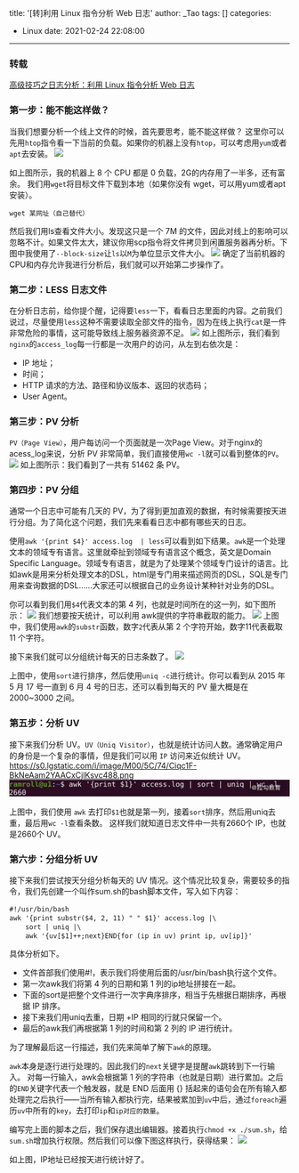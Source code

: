 title: '[转]利用 Linux 指令分析 Web 日志'
author: _Tao
tags: []
categories:
  - Linux
date: 2021-02-24 22:08:00
---
### 转载
[高级技巧之日志分析：利用 Linux 指令分析 Web 日志](https://kaiwu.lagou.com/course/courseInfo.htm?courseId=478#/detail/pc?id=4617)


### 第一步：能不能这样做？
当我们想要分析一个线上文件的时候，首先要思考，能不能这样做？ 这里你可以先用`htop`指令看一下当前的负载。如果你的机器上没有`htop`，可以考虑用`yum`或者`apt`去安装。
![](https://qxinhai.oss-cn-shenzhen.aliyuncs.com/hexo/20210224220935.png)

如上图所示，我的机器上 8 个 CPU 都是 0 负载，2G的内存用了一半多，还有富余。 我们用`wget`将目标文件下载到本地（如果你没有 wget，可以用yum或者apt安装）。

>	
	wget 某网址（自己替代）

然后我们用ls查看文件大小。发现这只是一个 7M 的文件，因此对线上的影响可以忽略不计。如果文件太大，建议你用scp指令将文件拷贝到闲置服务器再分析。下图中我使用了`--block-size`让`ls`以`M`为单位显示文件大小。
![](https://qxinhai.oss-cn-shenzhen.aliyuncs.com/hexo/20210224221141.png)
确定了当前机器的CPU和内存允许我进行分析后，我们就可以开始第二步操作了。


### 第二步：LESS 日志文件

在分析日志前，给你提个醒，记得要`less`一下，看看日志里面的内容。之前我们说过，尽量使用`less`这种不需要读取全部文件的指令，因为在线上执行`cat`是一件非常危险的事情，这可能导致线上服务器资源不足。
![](https://qxinhai.oss-cn-shenzhen.aliyuncs.com/hexo/20210224221407.png)
如上图所示，我们看到`nginx`的`access_log`每一行都是一次用户的访问，从左到右依次是：
- IP 地址；
- 时间；
- HTTP 请求的方法、路径和协议版本、返回的状态码；
- User Agent。

<!-- more -->

### 第三步：PV 分析
`PV（Page View）`，用户每访问一个页面就是一次Page View。对于nginx的acess_log来说，分析 PV 非常简单，我们直接使用`wc -l`就可以看到整体的`PV`。
![](https://qxinhai.oss-cn-shenzhen.aliyuncs.com/hexo/20210224221531.png)
如上图所示：我们看到了一共有 51462 条 PV。


### 第四步：PV 分组

通常一个日志中可能有几天的 PV，为了得到更加直观的数据，有时候需要按天进行分组。为了简化这个问题，我们先来看看日志中都有哪些天的日志。

使用`awk '{print $4}' access.log  | less`可以看到如下结果。`awk`是一个处理文本的领域专有语言。这里就牵扯到领域专有语言这个概念，英文是Domain Specific Language。领域专有语言，就是为了处理某个领域专门设计的语言。比如awk是用来分析处理文本的DSL，html是专门用来描述网页的DSL，SQL是专门用来查询数据的DSL……大家还可以根据自己的业务设计某种针对业务的DSL。

你可以看到我们用`$4`代表文本的第 4 列，也就是时间所在的这一列，如下图所示：
![](https://qxinhai.oss-cn-shenzhen.aliyuncs.com/hexo/20210224221707.png)
我们想要按天统计，可以利用 awk提供的字符串截取的能力。
![](https://qxinhai.oss-cn-shenzhen.aliyuncs.com/hexo/20210224221724.png)
上图中，我们使用`awk`的`substr`函数，数字`2`代表从第 2 个字符开始，数字11代表截取 11 个字符。

接下来我们就可以分组统计每天的日志条数了。
![](https://qxinhai.oss-cn-shenzhen.aliyuncs.com/hexo/20210224221752.png)

上图中，使用`sort`进行排序，然后使用`uniq -c`进行统计。你可以看到从 2015 年 5 月 17 号一直到 6 月 4 号的日志，还可以看到每天的 PV 量大概是在 2000~3000 之间。


### 第五步：分析 UV

接下来我们分析 UV。`UV（Uniq Visitor）`，也就是统计访问人数。通常确定用户的身份是一个复杂的事情，但是我们可以用 `IP` 访问来近似统计 UV。
https://s0.lgstatic.com/i/image/M00/5C/74/Ciqc1F-BkNeAam2YAACxCjlKsvc488.png
![upload successful](/images/pasted-1.png)

上图中，我们使用 `awk` 去打印`$1`也就是第一列，接着`sort`排序，然后用uniq去重，最后用`wc -l`查看条数。 这样我们就知道日志文件中一共有2660个 IP，也就是2660个 UV。


### 第六步：分组分析 UV
接下来我们尝试按天分组分析每天的 UV 情况。这个情况比较复杂，需要较多的指令，我们先创建一个叫作sum.sh的bash脚本文件，写入如下内容：

```shell
#!/usr/bin/bash
awk '{print substr($4, 2, 11) " " $1}' access.log |\
	sort | uniq |\
	awk '{uv[$1]++;next}END{for (ip in uv) print ip, uv[ip]}'
```
具体分析如下。
- 文件首部我们使用#!，表示我们将使用后面的/usr/bin/bash执行这个文件。
- 第一次awk我们将第 4 列的日期和第 1 列的ip地址拼接在一起。
- 下面的sort是把整个文件进行一次字典序排序，相当于先根据日期排序，再根据 IP 排序。
- 接下来我们用uniq去重，日期 +IP 相同的行就只保留一个。
- 最后的awk我们再根据第 1 列的时间和第 2 列的 IP 进行统计。

为了理解最后这一行描述，我们先来简单了解下`awk`的原理。

`awk`本身是逐行进行处理的。因此我们的`next`关键字是提醒`awk`跳转到下一行输入。 对每一行输入，awk会根据第 1 列的字符串（也就是日期）进行累加。之后的`END`关键字代表一个触发器，就是 END 后面用 {} 括起来的语句会在所有输入都处理完之后执行——当所有输入都执行完，结果被累加到`uv`中后，通过`foreach`遍历`uv`中所有的`key`，去打印`ip`和`ip对应的数量`。

编写完上面的脚本之后，我们保存退出编辑器。接着执行`chmod +x ./sum.sh`，给`sum.sh`增加执行权限。然后我们可以像下图这样执行，获得结果：
![](https://qxinhai.oss-cn-shenzhen.aliyuncs.com/hexo/20210224222148.png)

如上图，IP地址已经按天进行统计好了。